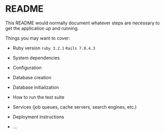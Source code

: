 # README

This README would normally document whatever steps are necessary to get the
application up and running.

Things you may want to cover:

* Ruby version
`ruby 3.2.1`
`Rails 7.0.4.3`

* System dependencies

* Configuration

* Database creation

* Database initialization

* How to run the test suite

* Services (job queues, cache servers, search engines, etc.)

* Deployment instructions

* ...
